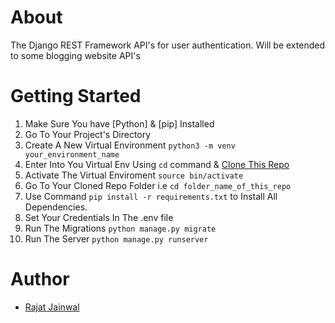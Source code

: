 # About 
The Django REST Framework API's for user authentication. Will be extended to some blogging website API's

# Getting Started
1. Make Sure You have [Python] & [pip] Installed
2. Go To Your Project's Directory 
3. Create A New Virtual Environment `python3 -m venv your_environment_name`
4. Enter Into You Virtual Env Using `cd` command & [Clone This Repo](https://github.com/Rajat117/django_rest)
5. Activate The Virtual Enviroment `source bin/activate`
6. Go To Your Cloned Repo Folder i.e `cd folder_name_of_this_repo`
7. Use Command `pip install -r requirements.txt` to Install All Dependencies.
8. Set Your Credentials In The .env file 
9. Run The Migrations `python manage.py migrate`
10. Run The Server `python manage.py runserver`

# Author
+ [Rajat Jainwal](https://github.com/Rajat117?tab=repositories)